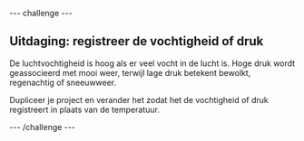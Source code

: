 \--- challenge \---

## Uitdaging: registreer de vochtigheid of druk

De luchtvochtigheid is hoog als er veel vocht in de lucht is. Hoge druk wordt geassocieerd met mooi weer, terwijl lage druk betekent bewolkt, regenachtig of sneeuwweer.

Dupliceer je project en verander het zodat het de vochtigheid of druk registreert in plaats van de temperatuur.

\--- /challenge \---